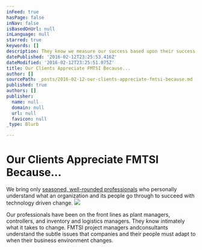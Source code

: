 ```yaml
---
inFeed: true
hasPage: false
inNav: false
isBasedOnUrl: null
inLanguage: null
starred: true
keywords: []
description: They know we measure our success based upon their success.
datePublished: '2016-02-12T23:25:53.416Z'
dateModified: '2016-02-12T23:25:51.075Z'
title: Our Clients Appreciate FMTSI Because...
author: []
sourcePath: _posts/2016-02-12-our-clients-appreciate-fmtsi-because.md
published: true
authors: []
publisher:
  name: null
  domain: null
  url: null
  favicon: null
_type: Blurb

---
```

# Our Clients Appreciate FMTSI Because...

We bring only [seasoned, well-rounded professionals][0] who personally 
understand what an organization and its people go through to succeed 
with technology driven change.
![](https://s3-us-west-2.amazonaws.com/the-grid-img/p/5411bc068416434d710e8c9f4612c7fe2be1fb13.gif)

Our professionals have been on the front lines as plant managers, 
controllers, and inventory and logistics managers. They know intimately what it takes to 
change. FMTSI project managers andconsultants understand the subtle issues that 
companies and their people must adapt to when their business 
environment changes.

[0]: https://thegrid.ai/fmtsi/what-makes-fmtsi-different/